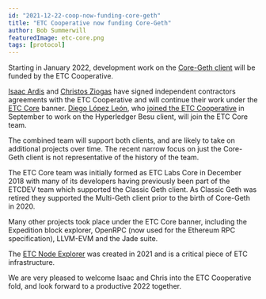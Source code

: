 ```yaml
---
id: "2021-12-22-coop-now-funding-core-geth"
title: "ETC Cooperative now funding Core-Geth"
author: Bob Summerwill
featuredImage: etc-core.png
tags: [protocol]
---
```


Starting in January 2022, development work on the [Core-Geth client](https://core-geth.org) will be funded by the ETC Cooperative.

[Isaac Ardis](https://github.com/meowsbits/) and [Christos Ziogas](https://github.com/ziogaschr) have signed independent contractors agreements with the ETC Cooperative and will continue their work under the [ETC Core](https://etccore.io) banner. [Diego López León](https://github.com/diega), who
[joined the ETC Cooperative](./2021-09-08-welcome-diego) in September to work on the Hyperledger Besu client, will join the ETC Core team.

The combined team will support both clients, and are likely to take on additional projects over time. The recent narrow focus on just the
Core-Geth client is not representative of the history of the team.

The ETC Core team was initially formed as ETC Labs Core in December 2018 with many of its developers having previously been part of the ETCDEV team which supported the Classic Geth client. As Classic Geth was retired they supported the Multi-Geth client prior to the birth of Core-Geth in 2020.

Many other projects took place under the ETC Core banner, including the Expedition block explorer, OpenRPC (now used for the Ethereum RPC specification), LLVM-EVM and the Jade suite.

The [ETC Node Explorer](https://etclabscore.github.io/nodes-interface/) was created in 2021 and is a critical piece of ETC infrastructure.

We are very pleased to welcome Isaac and Chris into the ETC Cooperative fold, and look forward to a productive 2022 together.

